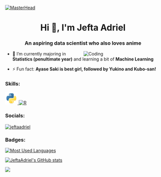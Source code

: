 [![MasterHead](https://firebasestorage.googleapis.com/v0/b/flexi-coding.appspot.com/o/dempgi7-520f8d5f-63d4-4453-8822-dbc149ae27f8.gif?alt=media&token=91c0c7b2-93c3-4029-b011-1a8703c5730d)](https://github.com/JeftaAdriel)
<!-- <img align="center" alt="https://github.com/JeftaAdriel" width="1600" src="https://firebasestorage.googleapis.com/v0/b/flexi-coding.appspot.com/o/dempgi7-520f8d5f-63d4-4453-8822-dbc149ae27f8.gif?alt=media&token=91c0c7b2-93c3-4029-b011-1a8703c5730d"> -->
<h1 align="center">Hi 👋, I'm Jefta Adriel</h1>
<h3 align="center">An aspiring data scientist who also loves anime</h3>

<img align="right" alt="Coding" width="250" src="https://media.tenor.com/rHiinKv2NtEAAAAC/anime-kubo-san.gif">

- 🌱 I’m currently majoring in **Statistics (penultimate year)** and learning a bit of **Machine Learning**

- ⚡ Fun fact: **Ayase Saki is best girl, followed by Yukino and Kubo-san!**

<h3 align="left">Skills:</h3>
<p align="left"> <a href="https://www.python.org" target="_blank" rel="noreferrer"> <img src="https://raw.githubusercontent.com/devicons/devicon/master/icons/python/python-original.svg" alt="python" width="40" height="40"/> </a> <a href="https://www.r-project.org" target="_blank" rel="noreferrer"> <img src="https://www.r-project.org/logo/Rlogo.svg" alt="R" width="40" height="40"/> </a> </p>

<h3 align="left">Socials:</h3>
<p align="left">
<a href="https://linkedin.com/in/jeftaadriel" target="blank"><img align="center" src="https://raw.githubusercontent.com/rahuldkjain/github-profile-readme-generator/master/src/images/icons/Social/linked-in-alt.svg" alt="jeftaadriel" height="30" width="40" /></a>
</p>

<h3 align="left">Badges:</h3>

<!---<p><img align="left" src="https://github-readme-stats.vercel.app/api/top-langs?username=jeftaadriel&show_icons=true&locale=en&layout=compact" alt="jeftaadriel" /></p>

<p>&nbsp;<img align="center" src="https://github-readme-stats.vercel.app/api?username=jeftaadriel&show_icons=true&locale=en" alt="jeftaadriel" /></p>

<p><img align="center" src="https://github-readme-streak-stats.herokuapp.com/?user=jeftaadriel&" alt="jeftaadriel" /></p> -->

<a href="https://github.com/JeftaAdriel" align="left"><img src="https://github-readme-stats.vercel.app/api/top-langs/?username=JeftaAdriel&langs_count=10&title_color=0891b2&text_color=ffffff&icon_color=10b981&bg_color=1c1917&hide_border=true&locale=en&custom_title=Most%20%Used%20%Languages" alt="Most Used Languages" /></a>

<a href="http://www.github.com/JeftaAdriel"><img src="https://github-readme-stats.vercel.app/api?username=JeftaAdriel&show_icons=true&hide=&count_private=true&title_color=0891b2&text_color=ffffff&icon_color=10b981&bg_color=1c1917&hide_border=true&show_icons=true" alt="JeftaAdriel's GitHub stats" /></a>

<a href="http://www.github.com/JeftaAdriel"><img src="https://github-readme-streak-stats.herokuapp.com/?user=JeftaAdriel&stroke=ffffff&background=1c1917&ring=0891b2&fire=0891b2&currStreakNum=ffffff&currStreakLabel=0891b2&sideNums=ffffff&sideLabels=ffffff&dates=ffffff&hide_border=true" /></a>
